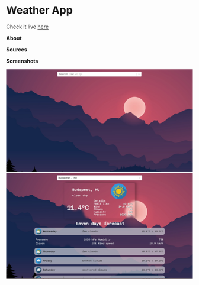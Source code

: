 <h1>Weather App</h1>

Check it live <a href="https://tamaskovacs0408.github.io/weather_app/" target="_blank">here</a>

**About**

**Sources**

**Screenshots**

<img src="src/Screenshots/weather_1.jpg" alt="screenshot">
<img src="src/Screenshots/weather_2.jpg" alt="screenshot">